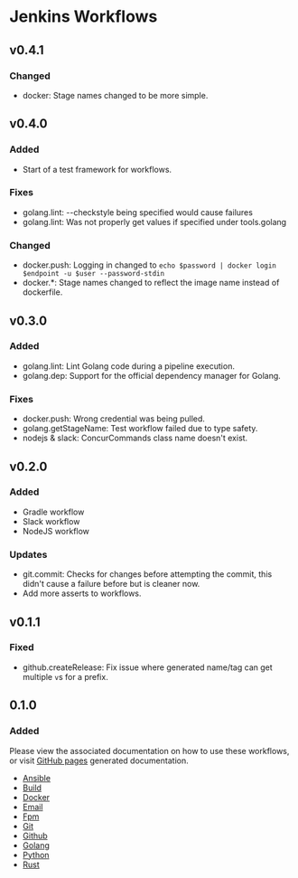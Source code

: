 # Jenkins Workflows

## v0.4.1

### Changed

* docker: Stage names changed to be more simple.

## v0.4.0

### Added

* Start of a test framework for workflows.

### Fixes

* golang.lint: --checkstyle being specified would cause failures
* golang.lint: Was not properly get values if specified under tools.golang

### Changed

* docker.push: Logging in changed to `echo $password | docker login $endpoint -u $user --password-stdin`
* docker.*: Stage names changed to reflect the image name instead of dockerfile.

## v0.3.0

### Added

* golang.lint: Lint Golang code during a pipeline execution.
* golang.dep: Support for the official dependency manager for Golang.

### Fixes

* docker.push: Wrong credential was being pulled.
* golang.getStageName: Test workflow failed due to type safety.
* nodejs & slack: ConcurCommands class name doesn't exist.

## v0.2.0

### Added

* Gradle workflow
* Slack workflow
* NodeJS workflow

### Updates

* git.commit: Checks for changes before attempting the commit, this didn't cause a failure before but is cleaner now.
* Add more asserts to workflows.

## v0.1.1

### Fixed

* github.createRelease: Fix issue where generated name/tag can get multiple `v`s for a prefix.

## 0.1.0

### Added

Please view the associated documentation on how to use these workflows, or visit [GitHub pages](https://concur.github.io/jenkins-workflows/) generated documentation.

* [Ansible](docs/ANSIBLE.md)
* [Build](docs/BUILD.md)
* [Docker](docs/DOCKER.md)
* [Email](docs/EMAIL.md)
* [Fpm](docs/FPM.md)
* [Git](docs/GIT.md)
* [Github](docs/GITHUB.md)
* [Golang](docs/GOLANG.md)
* [Python](docs/PYTHON.md)
* [Rust](docs/RUST.md)
